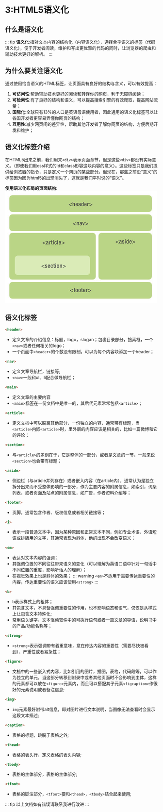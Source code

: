 # 3:HTML5语义化
## 什么是语义化
::: tip
**语义化**:指对文本内容的结构化（内容语义化），选择合乎语义的标签（代码语义化），便于开发者阅读，维护和写出更优雅的代码的同时，让浏览器的爬虫和辅助技术更好的解析。
:::

## 为什么要关注语义化
通过使用恰当语义的HTML标签，让页面具有良好的结构与含义，可以有效提高：
1. **可访问性**:帮助辅助技术更好的阅读和转译你的网页，利于无障碍阅读；
2. **可检索性**:有了良好的结构和语义，可以提高搜索引擎的有效爬取，提高网站流量；
3. **国际化**:全球只有13%的人口是英语母语使用者，因此通用的语义化标签可以让各国开发者更容易弄懂你网页的结构；
4. **互用性**:减少网页间的差异性，帮助其他开发者了解你网页的结构，方便后期开发和维护；

## 语义化标签介绍
在HTML5出来之前，我们用来```<div>```表示页面章节，但是这些```<div>```都没有实际意义。（即使我们用css样式的id和class形容这块内容的意义）。这些标签只是我们提供给浏览器的指令，只是定义一个网页的某些部分。但现在，那些之前没“意义”的标签因为因为html5的出现消失了，这就是我们平时说的“语义”。 

**使用语义化布局的页面结构**:<br>
![html5Layout](../images/html5Layout.jpg)

## 语义化标签
``` html
<header>
``` 
+ 定义文章的介绍信息：标题，logo，slogan；包裹目录部分，搜索框，一个```<nav>```或者任何相关的logo；
+ 一个页面中```<header>```的个数没有限制，可以为每个内容块添加一个header；
``` html
<nav>
``` 
+ 定义文章导航栏，链接等;
+ ```<nav>```一般和ul、li配合做导航栏；

``` html
<main>
```
+ 定义文章的主要内容
+ ```<main>```标签在一份文档中是唯一的，其后代元素常常包括```<article>```；

``` html
<article>
```
+ 定义文档中可以脱离其他部分，一份独立的内容，通常带有标题，当```<article>```内嵌```<article>```时，里外层的内容应该是相关的，比如一篇微博和它的评论；

``` html
<section>
```
+ 与```<article>```的差别在于，它是整体的一部分，或者是文章的一节，一般来说```<section>```也会带有标题；

``` html
<aside>
```
+ 侧边栏（与article并列存在）或者嵌入内容（在article内），通常认为是独立拆分出来而不受整体影响的一部分，作为主要内容的附属信息，如索引，词条列表，或者页面及站点的附属信息，如广告，作者资料介绍等；

``` html
<footer>
```
+ 页脚，通常包含作者、版权信息或者相关链接等；

``` html
<i>
 ```
+ 表示一段普通文本中，因为某种原因和正常文本不同，例如专业术语、外语短语或排版用的文字，其通常表现为斜体，他的出现不会改变语义；

``` html
<em>
```
+ 表达对文本内容的强调；
+ 其强调位置的不同往往带来语义的变化（可以理解为英语口语中针对一句话中不同位置的重度，影响听话人的理解）；
+ 在视觉效果上也是斜体的效果；
::: warning
 ```<em>```不适用于需要传达重要性的内容，传达重要性的语义应该使用```<strong>```
:::

``` html
<b>
```
+ b表示样式上的粗体；
+ 其包含文本，不具备强调重要性的作用，也不影响语态和语气，仅仅是从样式上让包含文本特殊化;
+ 常用语关键字，文本驱动软件中的可执行语句或者一篇文章的导语，说明书中的产品/功能名称等；

``` html
<strong>
 ```
+ ```<strong>```表示强调带有着重意味，意在传达内容的重要性（需要尽快被看到）、严重性或者紧急性；

``` html
<figure>
```
+ 文档中的一些嵌入式内容，比如引用的图片，插图，表格，代码段等，可以作为独立的单元，当这部分转移到附录中或者其他页面时不会影响到主体，这样的元素都可以放在```<figure>```元素内，而且可以搭配其子元素```<figcaption>```作很好的元素说明或者备注信息;

``` html
<img>
```
+ ```img```元素最好附带alt信息，即对图片进行文本说明，当图像无法查看时会显示这段文本描述;

``` html
<caption>
```
+ 表格的标题，跳脱于表格之外;

``` html
<thead>
```
+ 表格的表头行，定义表格的表头内容;

``` html
<tbody>
```
+ 表格的主体部分，表格的主体部分;

``` html
<tfoot>
```
+ 表格的脚注部分，```<tfoot>```要和```<thead>```，```<tbody>```结合起来使用;

::: tip
以上文档如有错误请联系我进行改进
:::


